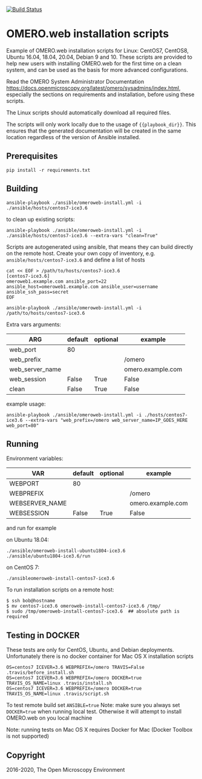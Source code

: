 [![Build Status](https://travis-ci.org/ome/omeroweb-install.svg?branch=master)](https://travis-ci.org/ome/omeroweb-install)


OMERO.web installation scripts
==============================

Example of OMERO.web installation scripts for Linux: CentOS7, CentOS8, Ubuntu 16.04, 18.04, 20.04, Debian 9 and 10.
These scripts are provided to help new users with installing OMERO.web for the
first time on a clean system, and can be used as the basis for more advanced
configurations.

Read the OMERO System Administrator Documentation https://docs.openmicroscopy.org/latest/omero/sysadmins/index.html,
especially the sections on requirements and installation, before using these scripts.

The Linux scripts should automatically download all required files.

The scripts will only work locally due to the usage of ``{{playbook_dir}}``.
This ensures that the generated documentation will be created in the same location
regardless of the version of Ansible installed.

Prerequisites
-------------

    pip install -r requirements.txt


Building
--------

    ansible-playbook ./ansible/omeroweb-install.yml -i ./ansible/hosts/centos7-ice3.6

to clean up existing scripts:

    ansible-playbook ./ansible/omeroweb-install.yml -i ./ansible/hosts/centos7-ice3.6 --extra-vars "clean=True"

Scripts are autogenerated using ansible, that means they can build directly on the remote host.
Create your own copy of inventory, e.g. `ansible/hosts/centos7-ice3.6`  and define a list of hosts

    cat << EOF > /path/to/hosts/centos7-ice3.6
    [centos7-ice3.6]
    omeroweb1.example.com ansible_port=22 ansible_host=omeroweb1.example.com ansible_user=username ansible_ssh_pass=secret
    EOF

    ansible-playbook ./ansible/omeroweb-install.yml -i /path/to/hosts/centos7-ice3.6


Extra vars arguments:

| ARG                | default | optional                | example                  |
|--------------------|---------|-------------------------|--------------------------|
| web_port           | 80      |                         |                          |
| web_prefix         |         |                         | /omero                   |
| web_server_name    |         |                         | omero.example.com        |
| web_session        | False   | True|False              |                          |
| clean              | False   | True|False              |                          |

example usage:

    ansible-playbook ./ansible/omeroweb-install.yml -i ./hosts/centos7-ice3.6 --extra-vars "web_prefix=/omero web_server_name=IP_GOES_HERE web_port=80"

Running
-------

Environment variables:

| VAR            | default | optional                | example                  |
|----------------|---------|-------------------------|--------------------------|
| WEBPORT        | 80      |                         |                          |
| WEBPREFIX      |         |                         | /omero                   |
| WEBSERVER_NAME |         |                         | omero.example.com        |
| WEBSESSION     | False   | True|False              |                          |


and run for example

on Ubuntu 18.04:

    ./ansible/omeroweb-install-ubuntu1804-ice3.6
    ./ansible/ubuntu1804-ice3.6/run

on CentOS 7:

    ./ansibleomeroweb-install-centos7-ice3.6

To run installation scripts on a remote host:

    $ ssh bob@hostname
    $ mv centos7-ice3.6 omeroweb-install-centos7-ice3.6 /tmp/
    $ sudo /tmp/omeroweb-install-centos7-ice3.6  ## absolute path is required


Testing in DOCKER
-----------------

These tests are only for CentOS, Ubuntu, and Debian deployments. Unfortunately there is no docker container for Mac OS X installation scripts

    OS=centos7 ICEVER=3.6 WEBPREFIX=/omero TRAVIS=False .travis/before_install.sh
    OS=centos7 ICEVER=3.6 WEBPREFIX=/omero DOCKER=true TRAVIS_OS_NAME=linux .travis/install.sh
    OS=centos7 ICEVER=3.6 WEBPREFIX=/omero DOCKER=true TRAVIS_OS_NAME=linux .travis/script.sh 
 
To test remote build set `ANSIBLE=true`
Note: make sure you always set `DOCKER=true` when running local test. Otherwise it will attempt to install OMERO.web on you local machine

Note: running tests on Mac OS X requires Docker for Mac (Docker Toolbox is not supported)

Copyright
---------

2016-2020, The Open Microscopy Environment
